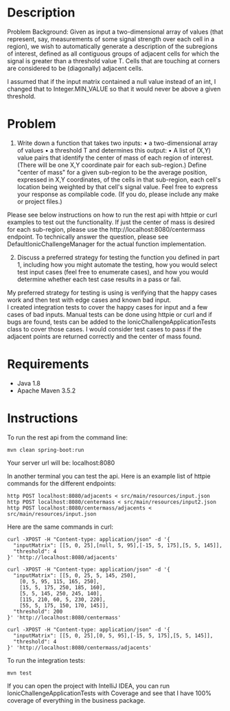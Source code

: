 Description
============
Problem Background: Given as input a two-dimensional array of values (that represent, say, measurements
of some signal strength over each cell in a region), we wish to automatically generate a description of the subregions
of interest, defined as all contiguous groups of adjacent cells for which the signal is greater than a
threshold value T. Cells that are touching at corners are considered to be (diagonally) adjacent cells. 

I assumed that if the input matrix contained a null value instead of an int, I changed that to Integer.MIN_VALUE so that
it would never be above a given threshold.

Problem
========
1. Write down a function that takes two inputs:
• a two-dimensional array of values
• a threshold T
 and determines this output:
• A list of (X,Y) value pairs that identify the center of mass of each region of interest. (There will be
one X,Y coordinate pair for each sub-region.) Define "center of mass" for a given sub-region to be
the average position, expressed in X,Y coordinates, of the cells in that sub-region, each cell's location
being weighted by that cell's signal value.
Feel free to express your response as compilable code. (If you do, please include any make or project files.)

Please see below instructions on how to run the rest api with httpie or curl examples to test out the functionality.
If just the center of mass is desired for each sub-region, please use the http://localhost:8080/centermass endpoint.
To technically answer the question, please see DefaultIonicChallengeManager for the actual function implementation.

2. Discuss a preferred strategy for testing the function you defined in part 1, including how you might
automate the testing, how you would select test input cases (feel free to enumerate cases), and how you would
determine whether each test case results in a pass or fail. 

My preferred strategy for testing is using is verifying that the happy cases work and then test with edge cases and
known bad input.  
I created integration tests to cover the happy cases for input and a few cases of bad inputs.  Manual tests can be
done using httpie or curl and if bugs are found, tests can be added to the IonicChallengeApplicationTests class
to cover those cases.  I would consider test cases to pass if the adjacent points are returned correctly and the
center of mass found.


Requirements
============

* Java 1.8
* Apache Maven 3.5.2

Instructions
============
To run the rest api from the command line:

    mvn clean spring-boot:run

Your server url will be: localhost:8080

In another terminal you can test the api.
Here is an example list of httpie commands for the different endpoints:

    http POST localhost:8080/adjacents < src/main/resources/input.json
    http POST localhost:8080/centermass < src/main/resources/input2.json
    http POST localhost:8080/centermass/adjacents < src/main/resources/input.json

Here are the same commands in curl:

    curl -XPOST -H "Content-type: application/json" -d '{
      "inputMatrix": [[5, 0, 25],[null, 5, 95],[-15, 5, 175],[5, 5, 145]],
      "threshold": 4
    }' 'http://localhost:8080/adjacents'
    
    curl -XPOST -H "Content-type: application/json" -d '{
      "inputMatrix": [[5, 0, 25, 5, 145, 250],
        [0, 5, 95, 115, 165, 250],
        [15, 5, 175, 250, 185, 160],
        [5, 5, 145, 250, 245, 140],
        [115, 210, 60, 5, 230, 220],    
        [55, 5, 175, 150, 170, 145]],
      "threshold": 200
    }' 'http://localhost:8080/centermass'
    
    curl -XPOST -H "Content-type: application/json" -d '{
      "inputMatrix": [[5, 0, 25],[0, 5, 95],[-15, 5, 175],[5, 5, 145]],
      "threshold": 4
    }' 'http://localhost:8080/centermass/adjacents'
    

To run the integration tests:

    mvn test

If you can open the project with IntelliJ IDEA, you can run IonicChallengeApplicationTests with Coverage and see that 
I have 100% coverage of everything in the business package.
